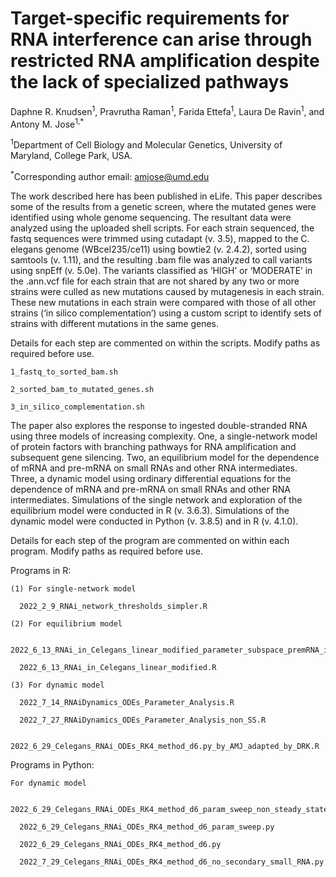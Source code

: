 # Target-specific requirements for RNA interference can arise through restricted RNA amplification despite the lack of specialized pathways

Daphne R. Knudsen<sup>1</sup>, Pravrutha Raman<sup>1</sup>, Farida Ettefa<sup>1</sup>, Laura De Ravin<sup>1</sup>, and Antony M. Jose<sup>1,*</sup>

<sup>1</sup>Department of Cell Biology and Molecular Genetics, University of Maryland, College Park, USA.

<sup>*</sup>Corresponding author email:  amjose@umd.edu

The work described here has been published in eLife. This paper describes some of the results from a genetic screen, where the mutated genes were identified using whole genome sequencing. The resultant data were analyzed using the uploaded shell scripts. For each strain sequenced, the fastq sequences were trimmed using cutadapt (v. 3.5), mapped to the C. elegans genome (WBcel235/ce11) using bowtie2 (v. 2.4.2), sorted using samtools (v. 1.11), and the resulting .bam file was analyzed to call variants using snpEff (v. 5.0e). The variants classified as ‘HIGH’ or ‘MODERATE’ in the .ann.vcf file for each strain that are not shared by any two or more strains were culled as new mutations caused by mutagenesis in each strain. These new mutations in each strain were compared with those of all other strains (‘in silico complementation’) using a custom script to identify sets of strains with different mutations in the same genes. 

Details for each step are commented on within the scripts. Modify paths as required before use. 

    1_fastq_to_sorted_bam.sh

    2_sorted_bam_to_mutated_genes.sh

    3_in_silico_complementation.sh

The paper also explores the response to ingested double-stranded RNA using three models of increasing complexity. One, a single-network model of protein factors with branching pathways for RNA amplification and subsequent gene silencing. Two, an equilibrium model for the dependence of mRNA and pre-mRNA on small RNAs and other RNA intermediates. Three, a dynamic model using ordinary differential equations for the dependence of mRNA and pre-mRNA on small RNAs and other RNA intermediates. Simulations of the single network and exploration of the equilibrium model were conducted in R (v. 3.6.3). Simulations of the dynamic model were conducted in Python (v. 3.8.5) and in R (v. 4.1.0).

Details for each step of the program are commented on within each program. Modify paths as required before use.

Programs in R:

    (1) For single-network model

      2022_2_9_RNAi_network_thresholds_simpler.R

    (2) For equilibrium model

      2022_6_13_RNAi_in_Celegans_linear_modified_parameter_subspace_premRNA_increase_good_kd.R

      2022_6_13_RNAi_in_Celegans_linear_modified.R

    (3) For dynamic model

      2022_7_14_RNAiDynamics_ODEs_Parameter_Analysis.R

      2022_7_27_RNAiDynamics_ODEs_Parameter_Analysis_non_SS.R

      2022_6_29_Celegans_RNAi_ODEs_RK4_method_d6.py_by_AMJ_adapted_by_DRK.R

Programs in Python:

    For dynamic model

      2022_6_29_Celegans_RNAi_ODEs_RK4_method_d6_param_sweep_non_steady_state.py

      2022_6_29_Celegans_RNAi_ODEs_RK4_method_d6_param_sweep.py

      2022_6_29_Celegans_RNAi_ODEs_RK4_method_d6.py

      2022_7_29_Celegans_RNAi_ODEs_RK4_method_d6_no_secondary_small_RNA.py

